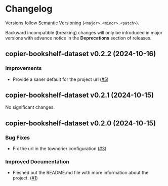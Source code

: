 # Changelog

Versions follow [Semantic Versioning](https://semver.org/) (`<major>.<minor>.<patch>`).

Backward incompatible (breaking) changes will only be introduced in major versions
with advance notice in the **Deprecations** section of releases.

<!--
You should *NOT* be adding new changelog entries to this file,
this file is managed by towncrier.
See `changelog/README.md`.

You *may* edit previous changelogs to fix problems like typo corrections or such.
To add a new changelog entry, please see
`changelog/README.md`
and https://pip.pypa.io/en/latest/development/contributing/#news-entries,
noting that we use the `changelog` directory instead of news,
markdown instead of restructured text and use slightly different categories
from the examples given in that link.
-->

<!-- towncrier release notes start -->

## copier-bookshelf-dataset v0.2.2 (2024-10-16)

### Improvements

- Provide a saner default for the project url ([#5](https://github.com/climate-resource/copier-bookshelf-dataset/pull/5))


## copier-bookshelf-dataset v0.2.1 (2024-10-15)

No significant changes.


## copier-bookshelf-dataset v0.2.0 (2024-10-15)

### Bug Fixes

- Fix the url in the towncrier configuration ([#3](https://github.com/climate-resource/copier-bookshelf-dataset/pull/3))

### Improved Documentation

- Fleshed out the README.md file with more information about the project. ([#1](https://github.com/climate-resource/copier-bookshelf-dataset/pull/1))
